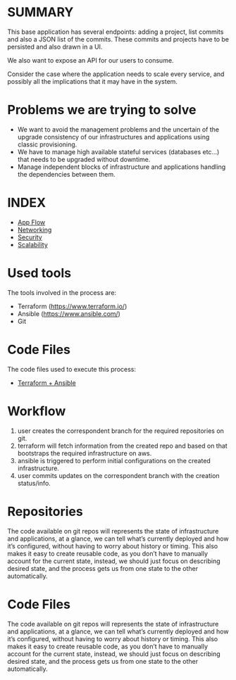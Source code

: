 # SUMMARY

This base application has several endpoints: adding a project, list commits and also a JSON list of the commits. These commits and projects have to be persisted and also drawn in a UI.

We also want to expose an API for our users to consume.

Consider the case where the application needs to scale every service, and possibly all the implications that it may have in the system.

# Problems we are trying to solve

* We want to avoid the management problems and the uncertain of the upgrade consistency of our infrastructures and applications using classic provisioning.
* We have to manage high available stateful services (databases etc…) that needs to be upgraded without downtime.
* Manage independent blocks of infrastructure and applications handling the dependencies between them.

# INDEX

* [App Flow](https://github.com/numiralofe/automation/blob/master/commitApp_POC/Documentation/CommitAPP-flow.md)
* [Networking](https://github.com/numiralofe/automation/blob/master/commitApp_POC/Documentation/CommitAPP-network.md)
* [Security](https://github.com/numiralofe/automation/blob/master/commitApp_POC/Documentation/CommitAPP-security.md)
* [Scalability](https://github.com/numiralofe/automation/blob/master/commitApp_POC/Documentation/CommitAPP-scalability.md)


#  Used tools

The tools involved in the process are:

* Terraform (https://www.terraform.io/)
* Ansible (https://www.ansible.com/)
* Git

# Code Files

The code files used to execute this process:
* [Terraform + Ansible](https://github.com/numiralofe/automation/blob/master/commitApp_POC/terraform)


# Workflow

1. user creates the correspondent branch for the required repositories on git.
2. terraform will fetch information from the created repo and based on that bootstraps the required infrastructure on aws.
3. ansible is triggered to perform initial configurations on the created infrastructure.
4. user commits updates on the  correspondent branch with the creation status/info.


# Repositories

The code available on git repos will represents the state of infrastructure and applications, at a glance, we can tell what’s currently deployed and how it’s configured, without having to worry about history or timing. This also makes it easy to create reusable code, as you don’t have to manually account for the current state, instead, we should just focus on describing desired state, and the process gets us from one state to the other automatically.

# Code Files

The code available on git repos will represents the state of infrastructure and applications, at a glance, we can tell what’s currently deployed and how it’s configured, without having to worry about history or timing. This also makes it easy to create reusable code, as you don’t have to manually account for the current state, instead, we should just focus on describing desired state, and the process gets us from one state to the other automatically.
